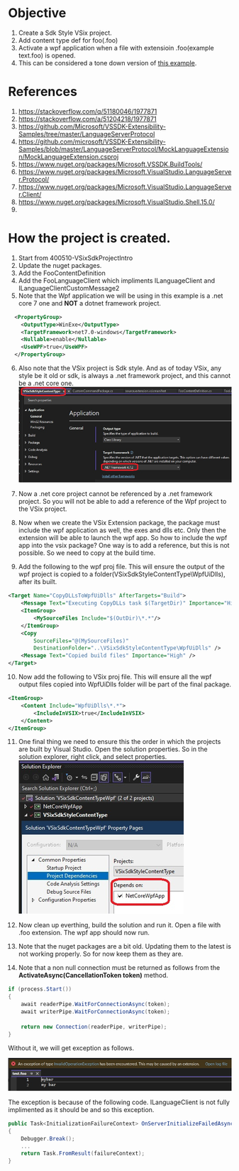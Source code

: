 
# Objective
1. Create a Sdk Style VSix project.
2. Add content type def for foo(.foo)
3. Activate a wpf application when a file with extensioin .foo(example text.foo) is opened.
4. This can be considered a tone down version of [this example](https://github.com/Microsoft/VSSDK-Extensibility-Samples/tree/master/LanguageServerProtocol). 

# References
1. https://stackoverflow.com/q/51180046/1977871
2. https://stackoverflow.com/a/51204218/1977871
3. https://github.com/Microsoft/VSSDK-Extensibility-Samples/tree/master/LanguageServerProtocol
4. https://github.com/microsoft/VSSDK-Extensibility-Samples/blob/master/LanguageServerProtocol/MockLanguageExtension/MockLanguageExtension.csproj
5. https://www.nuget.org/packages/Microsoft.VSSDK.BuildTools/
6. https://www.nuget.org/packages/Microsoft.VisualStudio.LanguageServer.Protocol/
7. https://www.nuget.org/packages/Microsoft.VisualStudio.LanguageServer.Client/
8. https://www.nuget.org/packages/Microsoft.VisualStudio.Shell.15.0/
9. 

# How the project is created.
1. Start from 400510-VSixSdkProjectIntro
2. Update the nuget packages.
3. Add the FooContentDefinition
4. Add the FooLanguageClient which impliments ILanguageClient and ILanguageClientCustomMessage2
5. Note that the Wpf application we will be using in this example is a .net core 7 one and **NOT** a dotnet framework project. 

```xml
  <PropertyGroup>
    <OutputType>WinExe</OutputType>
    <TargetFramework>net7.0-windows</TargetFramework>
    <Nullable>enable</Nullable>
    <UseWPF>true</UseWPF>
  </PropertyGroup>
```
6. Also note that the VSix project is Sdk style. And as of today VSix, any style be it old or sdk, is always a .net framework project, and this cannot be a .net core one.
![VSix Project Properties](images/50_50VSixProjectProperties.jpg)

7. Now a .net core project cannot be referenced by a .net framework project. So you will not be able to add a reference of the Wpf project to the VSix project. 
8. Now when we create the VSix Extension package, the package must include the wpf application as well, the exes and dlls etc. Only then the extension will be able to launch the wpf app. So how to include the wpf app into the vsix package? One way is to add a reference, but this is not possible. So we need to copy at the build time.

9. Add the following to the wpf proj file. This will ensure the output of the wpf project is copied to a folder(VSixSdkStyleContentType\WpfUiDlls), after its built.
```xml
<Target Name="CopyDLLsToWpfUiDlls" AfterTargets="Build">
	<Message Text="Executing CopyDLLs task $(TargetDir)" Importance="High" />
	<ItemGroup>
		<MySourceFiles Include="$(OutDir)\*.*"/>
	</ItemGroup>
	<Copy
		SourceFiles="@(MySourceFiles)"
		DestinationFolder="..\VSixSdkStyleContentType\WpfUiDlls" />
	<Message Text="Copied build files" Importance="High" />
</Target>
```
10. Now add the following to VSix proj file. This will ensure all the wpf output files copied into WpfUiDlls folder will be part of the final package. 
```xml
<ItemGroup>
	<Content Include="WpfUiDlls\*.*">
		<IncludeInVSIX>true</IncludeInVSIX>
	</Content>
</ItemGroup>
```
11. One final thing we need to ensure this the order in which the projects are built by Visual Studio. Open the solution properties. So in the solution explorer, right click, and select properties.
![Solution Properties](images/51_50SolutionPropertiesForBuildOrder.jpg)

12. Now clean up everthing, build the solution and run it. Open a file with .foo extension. The wpf app should now run. 

13. Note that the nuget packages are a bit old. Updating them to the latest is not working properly. So for now keep them as they are. 

14. Note that a non null connection must be returned as follows from the **ActivateAsync(CancellationToken token)** method.

```cs
if (process.Start())
{
	await readerPipe.WaitForConnectionAsync(token);
	await writerPipe.WaitForConnectionAsync(token);

	return new Connection(readerPipe, writerPipe);
}
```

Without it, we will get exception as follows. 

![File Changes](./images/52_50_InvalidOperationException.jpg)

The exception is because of the following code. ILanguageClient is not fully implimented as it should be and so this exception. 
```cs
public Task<InitializationFailureContext> OnServerInitializeFailedAsync(ILanguageClientInitializationInfo initializationState)
{
    Debugger.Break();
    ...
    return Task.FromResult(failureContext);
}
```

